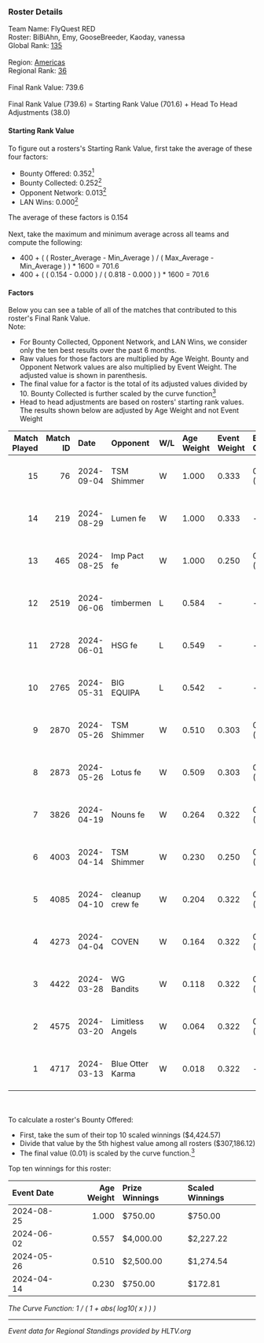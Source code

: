 ### Roster Details<br />
Team Name: FlyQuest RED<br />
Roster: BiBiAhn, Emy, GooseBreeder, Kaoday, vanessa<br />
Global Rank: [135](../../standings_global_2024_09_07.md)<br />
<br />
Region: [Americas]( ../../standings_americas_2024_09_07.md)<br />
Regional Rank: [36]( ../../standings_americas_2024_09_07.md)<br />
<br />
Final Rank Value:  739.6<br />
<br />
Final Rank Value (739.6) = Starting Rank Value (701.6) + Head To Head Adjustments (38.0)<br />

#### Starting Rank Value<br />
To figure out a rosters's Starting Rank Value, first take the average of these four factors:<br />
- Bounty Offered: 0.352[<sup>1</sup>](#table2)
- Bounty Collected: 0.252[<sup>2</sup>](#table1)
- Opponent Network: 0.013[<sup>2</sup>](#table1)
- LAN Wins: 0.000[<sup>2</sup>](#table1)

The average of these factors is 0.154<br />
<br />
Next, take the maximum and minimum average across all teams and compute the following:<br />
- 400 + ( ( Roster_Average - Min_Average ) / ( Max_Average - Min_Average ) ) * 1600 = 701.6
- 400 + ( ( 0.154 - 0.000 ) / ( 0.818 - 0.000 ) ) * 1600 = 701.6


#### Factors<br />
Below you can see a table of all of the matches that contributed to this roster's Final Rank Value.<br />
Note:<br />

- For Bounty Collected, Opponent Network, and LAN Wins, we consider only the ten best results over the past 6 months.
- Raw values for those factors are multiplied by Age Weight. Bounty and Opponent Network values are also multiplied by Event Weight. The adjusted value is shown in parenthesis.
- The final value for a factor is the total of its adjusted values divided by 10. Bounty Collected is further scaled by the curve function[<sup>3</sup>](#curveFunction)
- Head to head adjustments are based on rosters' starting rank values. The results shown below are adjusted by Age Weight and not Event Weight
<span id="table1"></span><br />


| Match Played | Match ID | Date       | Opponent         | W/L | Age Weight | Event Weight | Bounty Collected | Opponent Network | LAN Wins  | H2H Adj. | Roster                                           |
| -: | -: | :- | :- | :- | :- | :- | :- | :- | :- | -: | :- |
|           15 |       76 | 2024-09-04 | TSM Shimmer      | W   | 1.000      | 0.333        | 0.018 (0.006)    | 0.162 (0.054)    | 0 (0.000) |    13.51 | BiBiAhn, Emy, GooseBreeder, Kaoday, vanessa      |
|           14 |      219 | 2024-08-29 | Lumen fe         | W   | 1.000      | 0.333        | -                | 0.039 (0.013)    | 0 (0.000) |     6.91 | BiBiAhn, Emy, GooseBreeder, Kaoday, vanessa      |
|           13 |      465 | 2024-08-25 | Imp Pact fe      | W   | 1.000      | 0.250        | 0.001 (0.000)    | 0.077 (0.019)    | 0 (0.000) |    11.33 | BiBiAhn, Emy, GooseBreeder, Kaoday, vanessa      |
|           12 |     2519 | 2024-06-06 | timbermen        | L   | 0.584      | -            | -                | -                | -         |    -3.84 | BiBiAhn, Emy, GooseBreeder, Shakezullah, vanessa |
|           11 |     2728 | 2024-06-01 | HSG fe           | L   | 0.549      | -            | -                | -                | -         |    -7.50 | BiBiAhn, Emy, GooseBreeder, Kaoday, vanessa      |
|           10 |     2765 | 2024-05-31 | BIG EQUIPA       | L   | 0.542      | -            | -                | -                | -         |    -8.63 | BiBiAhn, Emy, GooseBreeder, Kaoday, vanessa      |
|            9 |     2870 | 2024-05-26 | TSM Shimmer      | W   | 0.510      | 0.303        | 0.018 (0.003)    | 0.162 (0.025)    | 0 (0.000) |     7.63 | BiBiAhn, Emy, GooseBreeder, Kaoday, vanessa      |
|            8 |     2873 | 2024-05-26 | Lotus fe         | W   | 0.509      | 0.303        | 0.003 (0.000)    | 0.029 (0.004)    | 0 (0.000) |     6.06 | BiBiAhn, Emy, GooseBreeder, Kaoday, vanessa      |
|            7 |     3826 | 2024-04-19 | Nouns fe         | W   | 0.264      | 0.322        | 0.003 (0.000)    | 0.048 (0.004)    | 0 (0.000) |     3.09 | BiBiAhn, Emy, GooseBreeder, Kaoday, vanessa      |
|            6 |     4003 | 2024-04-14 | TSM Shimmer      | W   | 0.230      | 0.250        | 0.018 (0.001)    | 0.162 (0.009)    | 0 (0.000) |     3.50 | BiBiAhn, Emy, GooseBreeder, Kaoday, vanessa      |
|            5 |     4085 | 2024-04-10 | cleanup crew fe  | W   | 0.204      | 0.322        | 0.001 (0.000)    | -                | 0 (0.000) |     2.25 | BiBiAhn, Emy, GooseBreeder, Kaoday, vanessa      |
|            4 |     4273 | 2024-04-04 | COVEN            | W   | 0.164      | 0.322        | 0.001 (0.000)    | -                | 0 (0.000) |     1.35 | BiBiAhn, Emy, GooseBreeder, Kaoday, vanessa      |
|            3 |     4422 | 2024-03-28 | WG Bandits       | W   | 0.118      | 0.322        | 0.001 (0.000)    | 0.010 (0.000)    | 0 (0.000) |     1.33 | BiBiAhn, Emy, GooseBreeder, Kaoday, vanessa      |
|            2 |     4575 | 2024-03-20 | Limitless Angels | W   | 0.064      | 0.322        | 0.001 (0.000)    | 0.013 (0.000)    | -         |     0.77 | BiBiAhn, Emy, GooseBreeder, Kaoday, vanessa      |
|            1 |     4717 | 2024-03-13 | Blue Otter Karma | W   | 0.018      | 0.322        | -                | 0.067 (0.000)    | -         |     0.22 | BiBiAhn, Emy, GooseBreeder, Kaoday, vanessa      |

<br />
<span id="table2"></span><br />
To calculate a roster's Bounty Offered:<br />

- First, take the sum of their top 10 scaled winnings ($4,424.57)
- Divide that value by the 5th highest value among all rosters ($307,186.12)
- The final value (0.01) is scaled by the curve function.[<sup>3</sup>](#curveFunction)

Top ten winnings for this roster:<br />

| Event Date | Age Weight | Prize Winnings | Scaled Winnings |
| :- | -: | :- | :- |
| 2024-08-25 |      1.000 | $750.00        | $750.00         |
| 2024-06-02 |      0.557 | $4,000.00      | $2,227.22       |
| 2024-05-26 |      0.510 | $2,500.00      | $1,274.54       |
| 2024-04-14 |      0.230 | $750.00        | $172.81         |


<span id="curveFunction"></span>_The Curve Function: 1 / ( 1 + abs( log10( x ) ) )_<br />

---
_Event data for Regional Standings provided by HLTV.org_<br />

